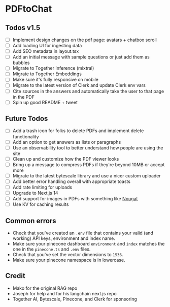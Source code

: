 # PDFtoChat

## Todos v1.5

- [ ] Implement design changes on the pdf page: avatars + chatbox scroll
- [ ] Add loading UI for ingesting data
- [ ] Add SEO metadata in layout.tsx
- [ ] Add an initial message with sample questions or just add them as bubbles
- [ ] Migrate to Together Inference (mixtral)
- [ ] Migrate to Together Embeddings
- [ ] Make sure it's fully responsive on mobile
- [ ] Migrate to the latest version of Clerk and update Clerk env vars
- [ ] Cite sources in the answers and automatically take the user to that page in the PDF
- [ ] Spin up good README + tweet

## Future Todos

- [ ] Add a trash icon for folks to delete PDFs and implement delete functionality
- [ ] Add an option to get answers as lists or paragraphs
- [ ] Use an observability tool to better understand how people are using the site
- [ ] Clean up and customize how the PDF viewer looks
- [ ] Bring up a message to compress PDFs if they're beyond 10MB or accept more
- [ ] Migrate to the latest bytescale library and use a nicer custom uploader
- [ ] Add better error handling overall with appropriate toasts
- [ ] Add rate limiting for uploads
- [ ] Upgrade to Next.js 14
- [ ] Add support for images in PDFs with something like [Nougat](https://replicate.com/meta/nougat)
- [ ] Use KV for caching results

## Common errors

- Check that you've created an `.env` file that contains your valid (and working) API keys, environment and index name.
- Make sure your pinecone dashboard `environment` and `index` matches the one in the `pinecone.ts` and `.env` files.
- Check that you've set the vector dimensions to `1536`.
- Make sure your pinecone namespace is in lowercase.

## Credit

- Mako for the original RAG repo
- Joseph for help and for his langchain next.js repo
- Together AI, Bytescale, Pinecone, and Clerk for sponsoring
